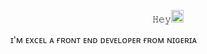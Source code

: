 <p align="center">𝙷𝚎𝚢<img src="https://media.giphy.com/media/hvRJCLFzcasrR4ia7z/giphy.gif" width="20px"
height="20px"</p>

ɪ'ᴍ ᴇxᴄᴇʟ ᴀ ғʀᴏɴᴛ ᴇɴᴅ ᴅᴇᴠᴇʟᴏᴘᴇʀ ғʀᴏᴍ ɴɪɢᴇʀɪᴀ

